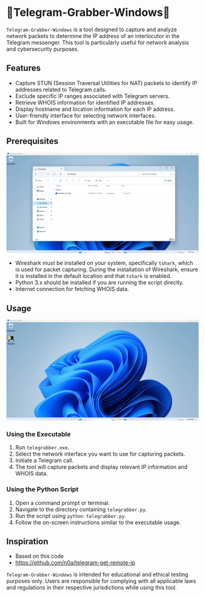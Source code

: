 # 📱Telegram-Grabber-Windows📱

`Telegram-Grabber-Windows` is a tool designed to capture and analyze network packets to determine the IP address of an interlocutor in the Telegram messenger. This tool is particularly useful for network analysis and cybersecurity purposes.

## Features

- Capture STUN (Session Traversal Utilities for NAT) packets to identify IP addresses related to Telegram calls.
- Exclude specific IP ranges associated with Telegram servers.
- Retrieve WHOIS information for identified IP addresses.
- Display hostname and location information for each IP address.
- User-friendly interface for selecting network interfaces.
- Built for Windows environments with an executable file for easy usage.

## Prerequisites

<p align="center">
  <img src="./images/Installwireshark.gif">
</p>

- Wireshark must be installed on your system, specifically `tshark`, which is used for packet capturing. During the installation of Wireshark, ensure it is installed in the default location and that `tshark` is enabled.
- Python 3.x should be installed if you are running the script directly.
- Internet connection for fetching WHOIS data.

## Usage
<p align="center">
  <img src="./images/CallYourTarget.gif">
</p>

### Using the Executable

1. Run `telegrabber.exe`.
2. Select the network interface you want to use for capturing packets.
3. Initiate a Telegram call.
4. The tool will capture packets and display relevant IP information and WHOIS data.

### Using the Python Script

1. Open a command prompt or terminal.
2. Navigate to the directory containing `telegrabber.py`.
3. Run the script using `python telegrabber.py`.
4. Follow the on-screen instructions similar to the executable usage.

## Inspiration
- Based on this code
- https://github.com/n0a/telegram-get-remote-ip

`Telegram-Grabber-Windows` is intended for educational and ethical testing purposes only. Users are responsible for complying with all applicable laws and regulations in their respective jurisdictions while using this tool.
